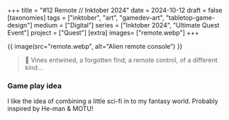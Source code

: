+++
title = "#12 Remote // Inktober 2024"
date = 2024-10-12
draft =  false
[taxonomies]
tags = ["inktober", "art", "gamedev-art", "tabletop-game-design"]
medium = ["Digital"]
series = ["Inktober 2024", "Ultimate Quest Event"]
project = ["Quest"]
[extra]
images= ["remote.webp"]
+++

{{ image(src="remote.webp", alt="Alien remote console") }}

> 🌿 Vines entwined, a forgotten find; a remote control, of a different kind...

### Game play idea

I like the idea of combining a little sci-fi in to my fantasy world. Probably inspired by He-man & MOTU!
